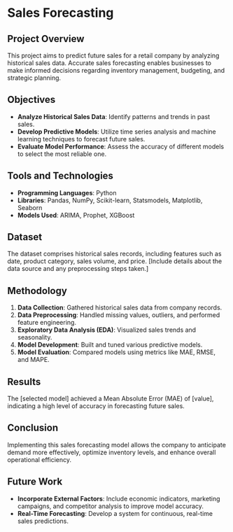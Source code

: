 # Sales Forecasting

## Project Overview

This project aims to predict future sales for a retail company by analyzing historical sales data. Accurate sales forecasting enables businesses to make informed decisions regarding inventory management, budgeting, and strategic planning.

## Objectives

- **Analyze Historical Sales Data**: Identify patterns and trends in past sales.
- **Develop Predictive Models**: Utilize time series analysis and machine learning techniques to forecast future sales.
- **Evaluate Model Performance**: Assess the accuracy of different models to select the most reliable one.

## Tools and Technologies

- **Programming Languages**: Python
- **Libraries**: Pandas, NumPy, Scikit-learn, Statsmodels, Matplotlib, Seaborn
- **Models Used**: ARIMA, Prophet, XGBoost

## Dataset

The dataset comprises historical sales records, including features such as date, product category, sales volume, and price. [Include details about the data source and any preprocessing steps taken.]

## Methodology

1. **Data Collection**: Gathered historical sales data from company records.
2. **Data Preprocessing**: Handled missing values, outliers, and performed feature engineering.
3. **Exploratory Data Analysis (EDA)**: Visualized sales trends and seasonality.
4. **Model Development**: Built and tuned various predictive models.
5. **Model Evaluation**: Compared models using metrics like MAE, RMSE, and MAPE.

## Results

The [selected model] achieved a Mean Absolute Error (MAE) of [value], indicating a high level of accuracy in forecasting future sales.

## Conclusion

Implementing this sales forecasting model allows the company to anticipate demand more effectively, optimize inventory levels, and enhance overall operational efficiency.

## Future Work

- **Incorporate External Factors**: Include economic indicators, marketing campaigns, and competitor analysis to improve model accuracy.
- **Real-Time Forecasting**: Develop a system for continuous, real-time sales predictions.
